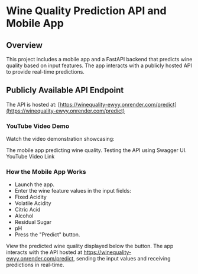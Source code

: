 # Wine Quality Prediction API and Mobile App

## Overview

This project includes a mobile app and a FastAPI backend that predicts wine quality based on input features. 
The app interacts with a publicly hosted API to provide real-time predictions.

### 

## Publicly Available API Endpoint

The API is hosted at:
[https://winequality-ewyy.onrender.com/predict](https://winequality-ewyy.onrender.com/predict)

### YouTube Video Demo
Watch the video demonstration showcasing:

The mobile app predicting wine quality.
Testing the API using Swagger UI.
YouTube Video Link

### How the Mobile App Works
- Launch the app.
- Enter the wine feature values in the input fields:
- Fixed Acidity
- Volatile Acidity
- Citric Acid
- Alcohol
- Residual Sugar
- pH
- Press the "Predict" button.

View the predicted wine quality displayed below the button.
The app interacts with the API hosted at https://winequality-ewyy.onrender.com/predict, sending the input values and receiving predictions in real-time.

